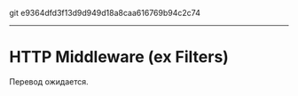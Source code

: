 git e9364dfd3f13d9d949d18a8caa616769b94c2c74

---

# HTTP Middleware (ex Filters)

Перевод ожидается.